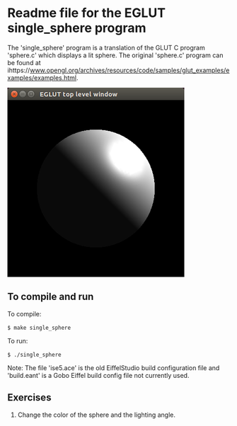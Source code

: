 Readme file for the EGLUT single_sphere program
===============================================

The 'single_sphere' program is a translation of the GLUT C program 'sphere.c' which displays a lit sphere. The original 'sphere.c' program can be found at ihttps://www.opengl.org/archives/resources/code/samples/glut_examples/examples/examples.html.

![EGLUT simple program](./single_sphere.png)

To compile and run
------------------

To compile:

```
$ make single_sphere
```

To run:

```
$ ./single_sphere
```

Note: The file 'ise5.ace' is the old EiffelStudio build configuration file and 'build.eant' is a Gobo Eiffel build config file not currently used. 

Exercises
---------

 1. Change the color of the sphere and the lighting angle.
